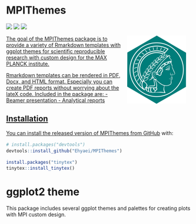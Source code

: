 
<!-- README.md is generated from README.Rmd. Please edit that file -->

# MPIThemes

[![](https://img.shields.io/badge/devel%20version-0.0.0.9000-orange.svg)](https://github.com/Ehyaei/MPIThemes)
[![](https://img.shields.io/badge/lifecycle-experimental-orange.svg)](https://lifecycle.r-lib.org/articles/stages.html#experimental)
[![](https://img.shields.io/github/last-commit/Ehyaei/MPIThemes.svg)](https://github.com/Ehyaei/MPIThemes/commits/master)

<a href={https://github.com/Ehyaei/MPIThemes}><img src="man/figures/logo.png" alt="logo with an image of a MPI Templates" align="right" width=160 style="padding: 0 15px; float: right;"/>

The goal of the MPIThemes package is to provide a variety of Rmarkdown
templates with ggplot themes for scientific reproducible research with
custom design for the MAX PLANCK institute.

Rmarkdown templates can be rendered in PDF, Docx, and HTML format.
Especially you can create PDF reports without worrying about the lateX
code. Included in the package are: - Beamer presentation - Analytical
reports

## Installation

You can install the released version of MPIThemes from
[GitHub](https://github.com/) with:

``` r
# install.packages("devtools")
devtools::install_github("Ehyaei/MPIThemes")
```

``` r
install.packages("tinytex")
tinytex::install_tinytex()
```

# ggplot2 theme

This package includes several ggplot themes and palettes for creating
plots with MPI custom design.
